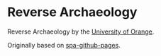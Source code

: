 # Reverse Archaeology

Reverse Archaeology by the [University of Orange](http://www.universityoforange.org/).

Originally based on [spa-github-pages](https://github.com/rafrex/spa-github-pages).
